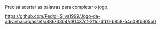 Precisa acertar as palavras para completar o jogo.

https://github.com/PedroHSilva1999/Jogo-da-adivinhacao/assets/88673304/d81437cf-2f1c-4fb0-b858-54d09fb605b0

